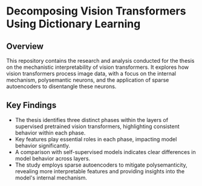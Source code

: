 # Decomposing Vision Transformers Using Dictionary Learning
## Overview
This repository contains the research and analysis conducted for the thesis on the mechanistic interpretability of vision transformers. It explores how vision transformers process image data, with a focus on the internal mechanism, polysemantic neurons, and the application of sparse autoencoders to disentangle these neurons.

## Key Findings
- The thesis identifies three distinct phases within the layers of supervised pretrained vision transformers, highlighting consistent behavior within each phase.
- Key features play essential roles in each phase, impacting model behavior significantly.
- A comparison with self-supervised models indicates clear differences in model behavior across layers.
- The study employs sparse autoencoders to mitigate polysemanticity, revealing more interpretable features and providing insights into the model's internal mechanism.

